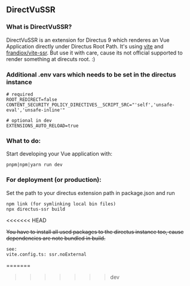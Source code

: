 ## DirectVuSSR

### What is DirectVuSSR?

DirectVuSSR is an extension for Directus 9 which renderes an Vue Application directly under Directus Root Path. It's using [vite](https://github.com/vitejs/vite) and [frandiox/vite-ssr](https://github.com/frandiox/vite-ssr). But use it with care, cause its not official supported to render something at direcuts root. :)

### Additional .env vars which needs to be set in the directus instance

```
# required
ROOT_REDIRECT=false
CONTENT_SECURITY_POLICY_DIRECTIVES__SCRIPT_SRC="'self','unsafe-eval','unsafe-inline'"

# optional in dev
EXTENSIONS_AUTO_RELOAD=true
```

### What to do:

Start developing your Vue application with:

```
pnpm|npm|yarn run dev
```

### For deployment (or production):

Set the path to your directus extension path in package.json and run

```
npm link (for symlinking local bin files)
npx directus-ssr build
```
<<<<<<< HEAD

~~You have to install all used packages to the directus instance too, cause dependencies are note bundled in build.~~

```
see:
vite.config.ts: ssr.noExternal
```
=======
>>>>>>> dev
